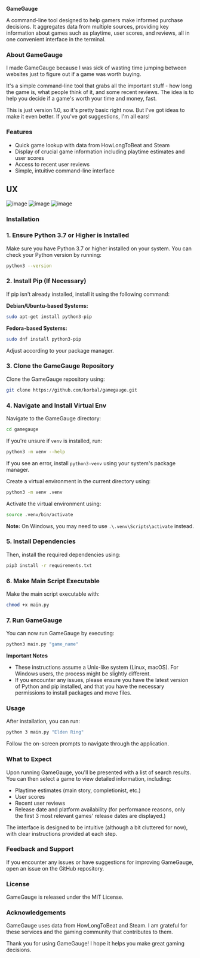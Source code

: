 **GameGauge**

A command-line tool designed to help gamers make informed purchase decisions.
It aggregates data from multiple sources, providing key information about games such as playtime, user scores, and reviews, all in one convenient interface in the terminal.

### About GameGauge

I made GameGauge because I was sick of wasting time jumping between websites just to figure out if a game was worth buying. 

It's a simple command-line tool that grabs all the important stuff - how long the game is, what people think of it, and some recent reviews. The idea is to help you decide if a game's worth your time and money, fast.

This is just version 1.0, so it's pretty basic right now. But I've got ideas to make it even better. If you've got suggestions, I'm all ears!

### Features

* Quick game lookup with data from HowLongToBeat and Steam
* Display of crucial game information including playtime estimates and user scores
* Access to recent user reviews
* Simple, intuitive command-line interface

## UX
![image](https://github.com/user-attachments/assets/e4ee7548-5575-4c99-9f72-db5ea877304e)
![image](https://github.com/user-attachments/assets/c5cb713d-2ebd-47d8-b596-cf4bf1966712)
![image](https://github.com/user-attachments/assets/88ac6abd-78d5-4b3d-a7c9-e4578086b87e)


### Installation

### 1. Ensure Python 3.7 or Higher is Installed

Make sure you have Python 3.7 or higher installed on your system. You can check your Python version by running:
```bash
python3 --version
```

### 2. Install Pip (If Necessary)

If pip isn't already installed, install it using the following command:

**Debian/Ubuntu-based Systems:**
```bash
sudo apt-get install python3-pip
```
**Fedora-based Systems:**
```bash
sudo dnf install python3-pip
```

Adjust according to your package manager.

### 3. Clone the GameGauge Repository

Clone the GameGauge repository using:
```bash
git clone https://github.com/korbal/gamegauge.git
```

### 4. Navigate and Install Virtual Env

Navigate to the GameGauge directory:
```bash
cd gamegauge
```

If you're unsure if `venv` is installed, run:
```bash
python3 -m venv --help
```
If you see an error, install `python3-venv` using your system's package manager.

Create a virtual environment in the current directory using:
```bash
python3 -m venv .venv
```

Activate the virtual environment using:
```bash
source .venv/bin/activate
```
**Note:** On Windows, you may need to use `.\.venv\Scripts\activate` instead.

### 5. Install Dependencies

Then, install the required dependencies using:
```bash
pip3 install -r requirements.txt
```

### 6. Make Main Script Executable

Make the main script executable with:
```bash
chmod +x main.py
```

### 7. Run GameGauge 

You can now run GameGauge by executing:
```bash
python3 main.py "game_name"
```

**Important Notes**

* These instructions assume a Unix-like system (Linux, macOS). For Windows users, the process might be slightly different.
* If you encounter any issues, please ensure you have the latest version of Python and pip installed, and that you have the necessary permissions to install packages and move files.

### Usage

After installation, you can run:

```bash
python 3 main.py "Elden Ring"
```

Follow the on-screen prompts to navigate through the application.

### What to Expect

Upon running GameGauge, you'll be presented with a list of search results. You can then select a game to view detailed information, including:

* Playtime estimates (main story, completionist, etc.)
* User scores
* Recent user reviews
* Release date and platform availability (for performance reasons, only the first 3 most relevant games' release dates are displayed.)

The interface is designed to be intuitive (although a bit cluttered for now), with clear instructions provided at each step.

### Feedback and Support

If you encounter any issues or have suggestions for improving GameGauge, open an issue on the GitHub repository.

### License

GameGauge is released under the MIT License.

### Acknowledgements

GameGauge uses data from HowLongToBeat and Steam. I am grateful for these services and the gaming community that contributes to them.

Thank you for using GameGauge! I hope it helps you make great gaming decisions.
